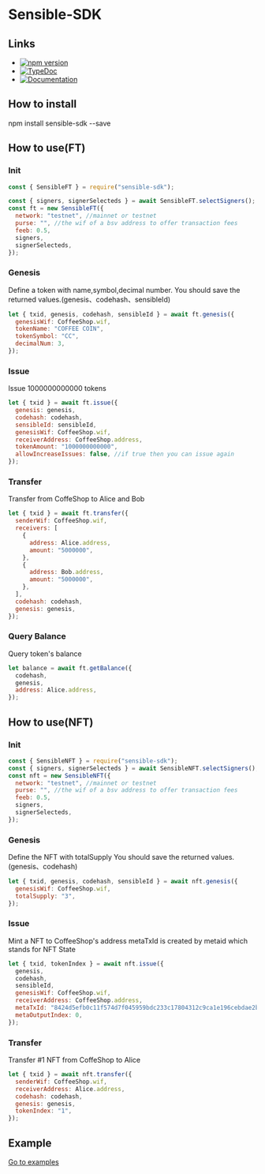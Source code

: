 # Sensible-SDK

## Links

- [![npm version](https://img.shields.io/npm/v/sensible-sdk.svg)](https://www.npmjs.com/package/sensible-sdk)
- [![TypeDoc](https://img.shields.io/badge/documentation-TypeDoc-green.svg)](https://sensible-contract.github.io/sensible-sdk/)
- [![Documentation](https://img.shields.io/badge/documentation-sensiblecontract.org-green.svg)](https://sensiblecontract.org/)

## How to install

npm install sensible-sdk --save

## How to use(FT)

### Init

```js
const { SensibleFT } = require("sensible-sdk");

const { signers, signerSelecteds } = await SensibleFT.selectSigners();
const ft = new SensibleFT({
  network: "testnet", //mainnet or testnet
  purse: "", //the wif of a bsv address to offer transaction fees
  feeb: 0.5,
  signers,
  signerSelecteds,
});
```

### Genesis

Define a token with name,symbol,decimal number.
You should save the returned values.(genesis、codehash、sensibleId)

```js
let { txid, genesis, codehash, sensibleId } = await ft.genesis({
  genesisWif: CoffeeShop.wif,
  tokenName: "COFFEE COIN",
  tokenSymbol: "CC",
  decimalNum: 3,
});
```

### Issue

Issue 1000000000000 tokens

```js
let { txid } = await ft.issue({
  genesis: genesis,
  codehash: codehash,
  sensibleId: sensibleId,
  genesisWif: CoffeeShop.wif,
  receiverAddress: CoffeeShop.address,
  tokenAmount: "1000000000000",
  allowIncreaseIssues: false, //if true then you can issue again
});
```

### Transfer

Transfer from CoffeShop to Alice and Bob

```js
let { txid } = await ft.transfer({
  senderWif: CoffeeShop.wif,
  receivers: [
    {
      address: Alice.address,
      amount: "5000000",
    },
    {
      address: Bob.address,
      amount: "5000000",
    },
  ],
  codehash: codehash,
  genesis: genesis,
});
```

### Query Balance

Query token's balance

```js
let balance = await ft.getBalance({
  codehash,
  genesis,
  address: Alice.address,
});
```

## How to use(NFT)

### Init

```js
const { SensibleNFT } = require("sensible-sdk");
const { signers, signerSelecteds } = await SensibleNFT.selectSigners();
const nft = new SensibleNFT({
  network: "testnet", //mainnet or testnet
  purse: "", //the wif of a bsv address to offer transaction fees
  feeb: 0.5,
  signers,
  signerSelecteds,
});
```

### Genesis

Define the NFT with totalSupply
You should save the returned values.(genesis、codehash)

```js
let { txid, genesis, codehash, sensibleId } = await nft.genesis({
  genesisWif: CoffeeShop.wif,
  totalSupply: "3",
});
```

### Issue

Mint a NFT to CoffeeShop's address
metaTxId is created by metaid which stands for NFT State

```js
let { txid, tokenIndex } = await nft.issue({
  genesis,
  codehash,
  sensibleId,
  genesisWif: CoffeeShop.wif,
  receiverAddress: CoffeeShop.address,
  metaTxId: "8424d5efb0c11f574d7f045959bdc233c17804312c9ca1e196cebdae2b2646ea",
  metaOutputIndex: 0,
});
```

### Transfer

Transfer #1 NFT from CoffeShop to Alice

```js
let { txid } = await nft.transfer({
  senderWif: CoffeeShop.wif,
  receiverAddress: Alice.address,
  codehash: codehash,
  genesis: genesis,
  tokenIndex: "1",
});
```

## Example

<a href="https://github.com/sensible-contract/sensible-sdk/tree/master/examples">Go to examples</a>
